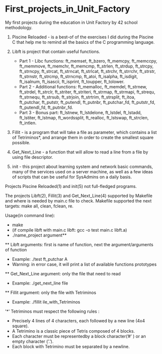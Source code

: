 # First_projects_in_Unit_Factory
My first projects during the education in Unit Factory by 42 school methodology.

1. Piscine Reloaded - is a best-of of the exercises I did during the Piscine C that help me to remind all 
    the basics of the C programming language.
    
2. Libft is project that contain useful functions.
    + Part 1 - Libc functions: ft_memset, ft_bzero, ft_memcpy, ft_memccpy, ft_memmove, ft_memchr, ft_memcmp, ft_strlen,
      ft_strdup, ft_strcpy, ft_strncpy, ft_strcat, ft_strncat, ft_strlcat, ft_strchr, ft_strrchr, ft_strstr, ft_strnstr,
      ft_strcmp, ft_strncmp, ft_atoi, ft_isalpha, ft_isdigit, ft_isalnum, ft_isascii, ft_isprint, ft_toupper, ft_tolower.
    + Part 2 - Additional functions: ft_memalloc, ft_memdel, ft_strnew, ft_strdel, ft_strclr, ft_striter, ft_striteri,
      ft_strmap, ft_strmapi, ft_strequ, ft_strnequ, ft_strsub, ft_strjoin, ft_strtrim, ft_strsplit, ft_itoa, ft_putchar,
      ft_putstr, ft_putendl, ft_putnbr, ft_putchar_fd, ft_putstr_fd, ft_putendl_fd, ft_putnbr_fd.
    + Part 3 - Bonus part: ft_lstnew, ft_lstdelone, ft_lstdel, ft_lstadd, ft_lstiter, ft_lstmap, ft_wordssplit, ft_realloc,
      ft_lstswap, ft_strclen, ft_intlen.
      
3. Fillit - is a program that will take a file as parameter, which contains a list of Tetriminos*, and arrange them in order to create the smallest square possible.

4. Get_Next_Line - a function that will allow to read a line from a file by using file descriptor.

5. init - this project about learning system and network basic commands, many of the services used on a server machine, as well as a few ideas of scripts that can be useful for SysAdmins on a daily basis.

Projects Piscine Reloaded(1) and init(5) not full-fledged programs.

The projects Libft(2), Fillit(3) and Get_Next_Line(4) supported by Makefile and where is needed by main.c file to check.
Makefile supported the next targets: make all, clean, fclean, re.

Usage(in command line):
+ make
+ (if compile libft with main.c libft: gcc -o test main.c libft.a)
+ ./name_project argument**

** Libft arguments: first is name of function, next the argument/arguments of function 
+ Example: ./test ft_putchar A
+ Warning: in error case, it will print a list of available functions prototypes

** Get_Next_Line argument: only the file that need to read
+ Example: ./get_next_line file
       
** Fillit argument: only the file with Tetriminos
+ Example: ./fillit ile_with_Tetriminos
       
'*' Tetriminos must respect the following rules :
+ Precisely 4 lines of 4 characters, each followed by a new line (4x4 square).
+ A Tetrimino is a classic piece of Tetris composed of 4 blocks.
+ Each character must be representedby a block character(’#’ ) or an empty character (’.’).
+ Each block with Tetrimino must be separated by a newline.

